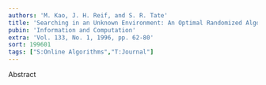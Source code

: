 ```yaml
---
authors: 'M. Kao, J. H. Reif, and S. R. Tate'
title: 'Searching in an Unknown Environment: An Optimal Randomized Algorithm for the Cow-Path Problem'
pubin: 'Information and Computation'
extra: 'Vol. 133, No. 1, 1996, pp. 62-80'
sort: 199601
tags: ["S:Online Algorithms","T:Journal"]
---
```

Abstract
